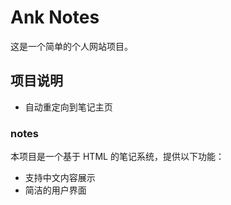 # Ank Notes

这是一个简单的个人网站项目。

## 项目说明

- 自动重定向到笔记主页

### notes

本项目是一个基于 HTML 的笔记系统，提供以下功能：

- 支持中文内容展示
- 简洁的用户界面
